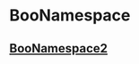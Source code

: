 [ModuleDeclaration-2]: boonamespace\boonamespace2.md#boonamespace2
# BooNamespace

## [BooNamespace2][ModuleDeclaration-2]

